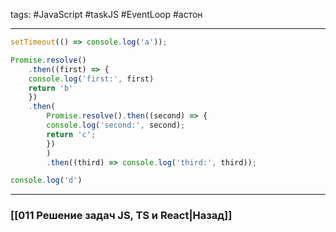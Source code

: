 tags: #JavaScript #taskJS #EventLoop #астон
____

```js
setTimeout(() => console.log('a'));

Promise.resolve()
	.then((first) => {
	console.log('first:', first)
	return 'b'
	})
	.then(
		Promise.resolve().then((second) => {
		console.log('second:', second);
		return 'c';
		})
		)
		.then((third) => console.log('third:', third));

console.log('d')
```


___
### [[011 Решение задач JS, TS и React|Назад]]